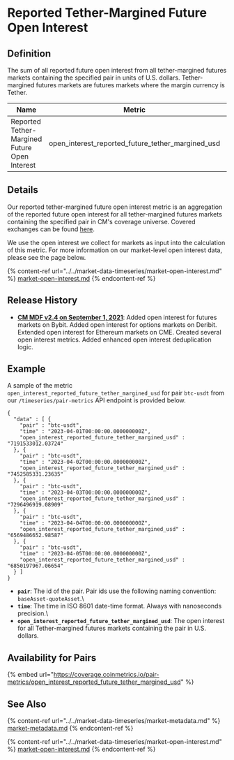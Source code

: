 # Reported Tether-Margined Future Open Interest

## Definition

The sum of all reported future open interest from all tether-margined futures markets containing the specified pair in units of U.S. dollars. Tether-margined futures markets are futures markets where the margin currency is Tether.

| Name                                          | Metric                                                  | Category      | Subcategory | Type | Unit | Frequency |
| --------------------------------------------- | ------------------------------------------------------- | ------------- | ----------- | ---- | ---- | --------- |
| Reported Tether-Margined Future Open Interest | open\_interest\_reported\_future\_tether\_margined\_usd | Open Interest | Future      | Sum  | USD  | 1h, 1d    |

## Details

Our reported tether-margined future open interest metric is an aggregation of the reported future open interest for all tether-margined futures markets containing the specified pair in CM's coverage universe. Covered exchanges can be found [here](../../market-data/all-exchanges.md).

We use the open interest we collect for markets as input into the calculation of this metric. For more information on our market-level open interest data, please see the page below.

{% content-ref url="../../market-data-timeseries/market-open-interest.md" %}
[market-open-interest.md](../../market-data-timeseries/market-open-interest.md)
{% endcontent-ref %}

## Release History

* [**CM MDF v2.4 on September 1, 2021**](https://coinmetrics.io/cm-market-data-feed-v2-4-release-notes/): Added open interest for futures markets on Bybit. Added open interest for options markets on Deribit. Extended open interest for Ethereum markets on CME. Created several open interest metrics. Added enhanced open interest deduplication logic.

## Example

A sample of the metric `open_interest_reported_future_tether_margined_usd` for pair `btc-usdt` from our `/timeseries/pair-metrics` API endpoint is provided below.

```
{
  "data" : [ {
    "pair" : "btc-usdt",
    "time" : "2023-04-01T00:00:00.000000000Z",
    "open_interest_reported_future_tether_margined_usd" : "7191533012.03724"
  }, {
    "pair" : "btc-usdt",
    "time" : "2023-04-02T00:00:00.000000000Z",
    "open_interest_reported_future_tether_margined_usd" : "7452585331.23635"
  }, {
    "pair" : "btc-usdt",
    "time" : "2023-04-03T00:00:00.000000000Z",
    "open_interest_reported_future_tether_margined_usd" : "7296496919.08909"
  }, {
    "pair" : "btc-usdt",
    "time" : "2023-04-04T00:00:00.000000000Z",
    "open_interest_reported_future_tether_margined_usd" : "6569486652.98587"
  }, {
    "pair" : "btc-usdt",
    "time" : "2023-04-05T00:00:00.000000000Z",
    "open_interest_reported_future_tether_margined_usd" : "6850197967.06654"
  } ]
}
```

* **`pair`**: The id of the pair. Pair ids use the following naming convention: `baseAsset-quoteAsset`.\\
* **`time`**: The time in ISO 8601 date-time format. Always with nanoseconds precision.\\
* **`open_interest_reported_future_tether_margined_usd`**: The open interest for all Tether-margined futures markets containing the pair in U.S. dollars.

## Availability for Pairs

{% embed url="https://coverage.coinmetrics.io/pair-metrics/open_interest_reported_future_tether_margined_usd" %}

## See Also

{% content-ref url="../../market-data-timeseries/market-metadata.md" %}
[market-metadata.md](../../market-data-timeseries/market-metadata.md)
{% endcontent-ref %}

{% content-ref url="../../market-data-timeseries/market-open-interest.md" %}
[market-open-interest.md](../../market-data-timeseries/market-open-interest.md)
{% endcontent-ref %}
